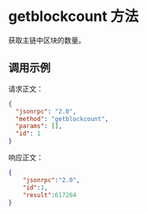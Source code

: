# getblockcount 方法

获取主链中区块的数量。

## 调用示例

请求正文：

```json
{
  "jsonrpc": "2.0",
  "method": "getblockcount",
  "params": [],
  "id": 1
}
```

响应正文：

```json
{
    "jsonrpc":"2.0",
    "id":1,
    "result":617204
}
```


